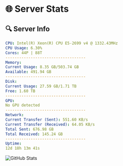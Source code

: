 # 🌐 Server Stats
## 🔍 Server Info
```yaml
CPU: Intel(R) Xeon(R) CPU E5-2699 v4 @ 1332.43MHz
CPU Usage: 6.30%
Cores: 44P | 88T
-----------------------------------
Memory:
Current Usage: 8.35 GB/503.74 GB
Available: 491.94 GB
-----------------------------------
Disk:
Current Usage: 27.59 GB/1.71 TB
Free: 1.60 TB
-----------------------------------
GPU:
No GPU detected
-----------------------------------
Network:
Current Transfer (Sent): 551.60 KB/s
Current Transfer (Received): 64.05 KB/s
Total Sent: 676.98 GB
Total Received: 145.24 GB
-----------------------------------
Uptime:
12d 18h 13m 41s
```
![GitHub Stats](https://img.shields.io/badge/Updated-2025-05-02_11:22:29-blue)